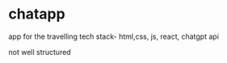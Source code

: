 # chatapp
app for the travelling 
tech stack- html,css, js, react, chatgpt api 

not well structured 

